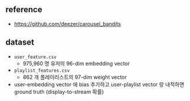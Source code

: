 ## reference
- https://github.com/deezer/carousel_bandits

## dataset
- `user_feature.csv`
  - 975,960 명 유저의 96-dim embedding vector
- `playlist_features.csv`
  - 862 개 플레이리스트의 97-dim weight vector
- user-embedding vector 에 bias 추가하고 user-playlist vector 랑 내적하면 ground truth (display-to-stream 확률)